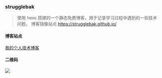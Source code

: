 ### strugglebak

> 使用 hexo 搭建的一个静态免费博客，用于记录学习过程中遇到的一些技术问题，
> 博客镜像站点 https://strugglebak.github.io/

#### 博客站点
[我的个人技术博客](https://strugglebak.github.io/)

#### 二维码
![](http://pn6gsjdem.bkt.clouddn.com/qr-code.png)


